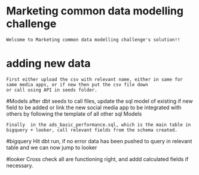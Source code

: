 # Marketing common data modelling challenge
	Welcome to Marketing common data modelling challenge's solution!!

# adding new data
    First either upload the csv with relevant name, either in same for same media apps, or if new then put the csv file down
    or call using API in seeds folder.

#Models
    after dbt seeds to call files, update the sql model of existing if new field to be added or link the new social media app
    to be integrated with others by following the template of all other sql Models

    Finally  in the ads_basic_performance.sql, which is the main table in bigquery + looker, call relevant fields from the schema created.

#bigquery
    Hit dbt run, if no error data has been pushed to query in relevant table and we can now jump to looker

#looker
    Cross check all are functioning right, and addd calculated fields if necessary.

